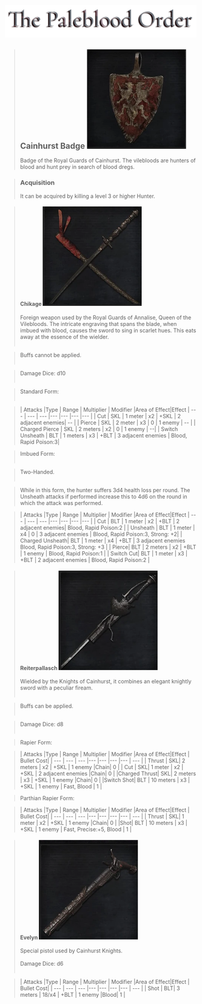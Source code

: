 <link rel="stylesheet" href="../assets/css/weaponspage.css">
<a id= "logo" href="https://fellipepombo.github.io/BloodandBeastsTTRPG/">
  <img src="../assets/images/logo.png">
</a>


>## Cainhurst Badge ![Cainhurst Badge](../assets/images/weapons/badges/cainhurst.png)
>Badge of the Royal Guards of Cainhurst. The vilebloods are hunters of blood and hunt prey in search of blood dregs.

>### Acquisition
>It can be acquired by killing a level 3 or higher Hunter.

>#### Chikage ![Chikage](../assets/images/weapons/cainhurst/chikage.png)
>Foreign weapon used by the Royal Guards of Annalise, Queen of the Vilebloods. The intricate engraving that spans the blade, when imbued with blood, causes the sword to sing in scarlet hues. This eats away at the essence of the wielder.<br><br>

>Buffs cannot be applied. <br><br>

>Damage Dice: d10  <br><br>

>Standard Form: <br><br>

>| Attacks |Type  | Range | Multiplier | Modifier |Area of Effect|Effect
| --- | --- | --- |--- |--- |--- |--- |
| Cut | SKL | 1 meter | x2 | +SKL | 2 adjacent enemies| -- |
| Pierce | SKL | 2 meter | x3 | 0 | 1 enemy | -- |
| Charged Pierce | SKL | 2 meters | x2 | 0 | 1 enemy | --|
| Switch Unsheath | BLT | 1 meters | x3 | +BLT | 3 adjacent enemies | Blood, Rapid Poison:3|

>Imbued Form: <br><br>

>Two-Handed. <br><br>

>While in this form, the hunter suffers 3d4 health loss per round. The Unsheath attacks if performed increase this to 4d6 on the round in which the attack was performed. 

>| Attacks |Type  | Range | Multiplier | Modifier |Area of Effect|Effect
| --- | --- | --- |--- |--- |--- |--- |
| Cut | BLT | 1 meter | x2 | +BLT | 2 adjacent enemies| Blood, Rapid Poison:2 |
| Unsheath | BLT | 1 meter | x4 | 0 | 3 adjacent enemies | Blood, Rapid Poison:3, Strong: +2|
| Charged Unsheath| BLT | 1 meter | x4 | +BLT | 3 adjacent enemies  Blood, Rapid Poison:3, Strong: +3 |
| Pierce| BLT | 2 meters | x2 | +BLT | 1 enemy | Blood, Rapid Poison:1 |
| Switch Cut| BLT | 1 meter | x3 | +BLT | 2 adjacent enemies | Blood, Rapid Poison:2 |



>#### Reiterpallasch ![Reiterpallasch](../assets/images/weapons/cainhurst/reiterpallasch.png)
>Wielded by the Knights of Cainhurst, it combines an elegant knightly sword with a peculiar fiream. <br><br>

>Buffs can be applied. <br><br>

>Damage Dice: d8  <br><br>

>Rapier Form:

>| Attacks |Type  | Range | Multiplier | Modifier |Area of Effect|Effect | Bullet Cost|
| --- | --- | --- |--- |--- |--- |--- | --- |
| Thrust | SKL| 2 meters | x2 | +SKL | 1 enemy |Chain| 0 |
| Cut | SKL| 1 meter | x2 | +SKL | 2 adjacent enemies |Chain| 0 |
|Charged Thrust| SKL| 2 meters | x3 | +SKL | 1 enemy |Chain| 0 |
|Switch Shot| BLT | 10 meters | x3 | +SKL | 1 enemy | Fast, Blood | 1 |

>Parthian Rapier Form:

>| Attacks |Type  | Range | Multiplier | Modifier |Area of Effect|Effect | Bullet Cost|
| --- | --- | --- |--- |--- |--- |--- | --- |
| Thrust | SKL| 1 meter | x2 | +SKL | 1 enemy |Chain| 0 |
|Shot| BLT | 10 meters | x3 | +SKL | 1 enemy | Fast, Precise:+5, Blood | 1 |


>#### Evelyn ![Flamesprayer](../assets/images/weapons/cainhurst/evelyn.png)
>Special pistol used by Cainhurst Knights.<br><br>
Damage Dice: d6  <br><br>


>| Attacks |Type  | Range | Multiplier | Modifier |Area of Effect|Effect | Bullet Cost|
| --- | --- | --- |--- |--- |--- |--- | --- |
| Shot | BLT| 3 meters | 18/x4 | +BLT | 1 enemy |Blood| 1 |